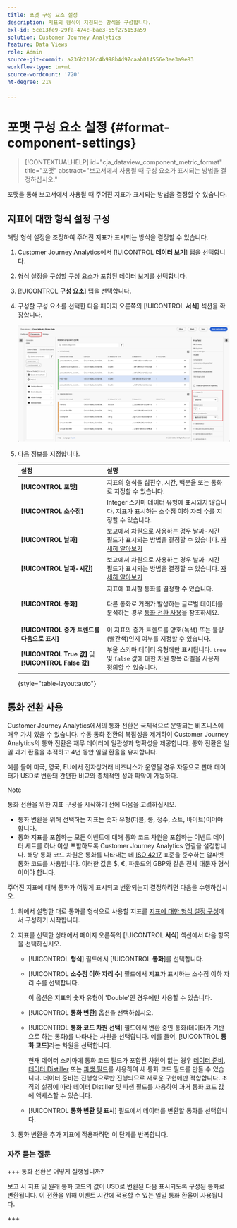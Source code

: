 ```yaml
---
title: 포맷 구성 요소 설정
description: 지표의 형식이 지정되는 방식을 구성합니다.
exl-id: 5ce13fe9-29fa-474c-bae3-65f275153a59
solution: Customer Journey Analytics
feature: Data Views
role: Admin
source-git-commit: a236b2126c4b998b4d97caab014556e3ee3a9e83
workflow-type: tm+mt
source-wordcount: '720'
ht-degree: 21%

---
```


# 포맷 구성 요소 설정 {#format-component-settings}

<!-- markdownlint-disable MD034 -->

>[!CONTEXTUALHELP]
>id="cja_dataview_component_metric_format"
>title="포맷"
>abstract="보고서에서 사용될 때 구성 요소가 표시되는 방법을 결정하십시오."

<!-- markdownlint-enable MD034 -->


포맷을 통해 보고서에서 사용될 때 주어진 지표가 표시되는 방법을 결정할 수 있습니다.

## 지표에 대한 형식 설정 구성

해당 형식 설정을 조정하여 주어진 지표가 표시되는 방식을 결정할 수 있습니다.

1. Customer Journey Analytics에서 [!UICONTROL **데이터 보기**] 탭을 선택합니다.

1. 형식 설정을 구성할 구성 요소가 포함된 데이터 보기를 선택합니다.

1. [!UICONTROL **구성 요소**] 탭을 선택합니다.

1. 구성할 구성 요소를 선택한 다음 페이지 오른쪽의 [!UICONTROL **서식**] 섹션을 확장합니다.

   ![포맷 설정](../assets/format-settings.png)

1. 다음 정보를 지정합니다.

   | 설정 | 설명 |
   | --- | --- |
   | **[!UICONTROL 포맷]** | 지표의 형식을 십진수, 시간, 백분율 또는 통화로 지정할 수 있습니다. |
   | **[!UICONTROL 소수점]** | Integer 스키마 데이터 유형에 표시되지 않습니다. 지표가 표시하는 소수점 이하 자리 수를 지정할 수 있습니다. |
   | **[!UICONTROL 날짜]** | 보고에서 차원으로 사용하는 경우 날짜-시간 필드가 표시되는 방법을 결정할 수 있습니다. [자세히 알아보기](../../use-cases/data-views/data-views-usecases.md#date-and-date-time-use-cases) |
   | **[!UICONTROL 날짜-시간]** | 보고에서 차원으로 사용하는 경우 날짜-시간 필드가 표시되는 방법을 결정할 수 있습니다. [자세히 알아보기](../../use-cases/data-views/data-views-usecases.md#date-and-date-time-use-cases) |
   | **[!UICONTROL 통화]** | 지표에 표시할 통화를 결정할 수 있습니다. <p>다른 통화로 거래가 발생하는 글로벌 데이터를 분석하는 경우 [통화 전환 사용](#use-currency-conversion)을 참조하세요.</p> |
   | **[!UICONTROL 증가 트렌드를 다음으로 표시]** | 이 지표의 증가 트렌드를 양호(녹색) 또는 불량(빨간색)인지 여부를 지정할 수 있습니다. |
   | **[!UICONTROL True 값]** 및 **[!UICONTROL False 값]** | 부울 스키마 데이터 유형에만 표시됩니다. `true` 및 `false` 값에 대한 차원 항목 라벨을 사용자 정의할 수 있습니다. |

   {style="table-layout:auto"}

## 통화 전환 사용

Customer Journey Analytics에서의 통화 전환은 국제적으로 운영되는 비즈니스에 매우 가치 있을 수 있습니다. 수동 통화 전환의 복잡성을 제거하여 Customer Journey Analytics의 통화 전환은 재무 데이터에 일관성과 명확성을 제공합니다. 통화 전환은 일일 과거 환율을 추적하고 4년 동안 일일 환율을 유지합니다.

예를 들어 미국, 영국, EU에서 전자상거래 비즈니스가 운영될 경우 자동으로 판매 데이터가 USD로 변환돼 간편한 비교와 총체적인 성과 파악이 가능하다.

>[!NOTE]
>
>통화 전환을 위한 지표 구성을 시작하기 전에 다음을 고려하십시오.
>
>* 통화 변환을 위해 선택하는 지표는 숫자 유형(더블, 롱, 정수, 쇼트, 바이트)이어야 합니다.
>* 통화 지표를 포함하는 모든 이벤트에 대해 통화 코드 차원을 포함하는 이벤트 데이터 세트를 하나 이상 포함하도록 Customer Journey Analytics 연결을 설정합니다. 해당 통화 코드 차원은 통화를 나타내는 데 [ISO 4217](https://www.iso.org/iso-4217-currency-codes.html) 표준을 준수하는 알파벳 통화 코드를 사용합니다. 이러한 값은 $, €, 파운드의 GBP와 같은 전체 대문자 형식이어야 합니다.

주어진 지표에 대해 통화가 어떻게 표시되고 변환되는지 결정하려면 다음을 수행하십시오.

1. 위에서 설명한 대로 통화를 형식으로 사용할 지표를 [지표에 대한 형식 설정 구성](#configure-format-settings-for-a-metric)에서 구성하기 시작합니다.

1. 지표를 선택한 상태에서 페이지 오른쪽의 [!UICONTROL **서식**] 섹션에서 다음 항목을 선택하십시오.

   * [!UICONTROL **형식**] 필드에서 [!UICONTROL **통화**]&#x200B;를 선택합니다.

   * [!UICONTROL **소수점 이하 자리 수**] 필드에서 지표가 표시하는 소수점 이하 자리 수를 선택합니다.

     이 옵션은 지표의 숫자 유형이 &#39;Double&#39;인 경우에만 사용할 수 있습니다.

   * [!UICONTROL **통화 변환**] 옵션을 선택하십시오.

   * [!UICONTROL **통화 코드 차원 선택**] 필드에서 변환 중인 통화(데이터가 기반으로 하는 통화)를 나타내는 차원을 선택합니다. 예를 들어, [!UICONTROL **통화 코드**]&#x200B;라는 차원을 선택합니다.

     현재 데이터 스키마에 통화 코드 필드가 포함된 차원이 없는 경우 [데이터 준비](https://experienceleague.adobe.com/docs/experience-platform/data-prep/home.html?lang=ko-KR), [데이터 Distiller](https://experienceleague.adobe.com/docs/experience-platform/query/data-distiller/overview.html) 또는 [파생 필드](/help/data-views/derived-fields/derived-fields.md)를 사용하여 새 통화 코드 필드를 만들 수 있습니다. 데이터 준비는 진행형으로만 진행되므로 새로운 구현에만 적합합니다. 조직의 설정에 따라 데이터 Distiller 및 파생 필드를 사용하여 과거 통화 코드 값에 액세스할 수 있습니다.

   * [!UICONTROL **통화 변환 및 표시**] 필드에서 데이터를 변환할 통화를 선택합니다.

1. 통화 변환을 추가 지표에 적용하려면 이 단계를 반복합니다.



### 자주 묻는 질문

+++ 통화 전환은 어떻게 실행됩니까?

보고 시 지표 및 원래 통화 코드의 값이 USD로 변환된 다음 표시되도록 구성된 통화로 변환됩니다. 이 전환을 위해 이벤트 시간에 적용할 수 있는 일일 통화 환율이 사용됩니다.

+++

